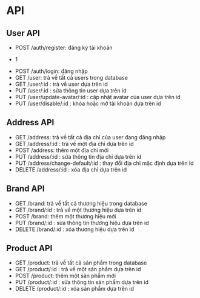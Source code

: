 # API
## User API
- POST /auth/register: đăng ký tài khoản
* 1
- POST /auth/login: đăng nhập
- GET /user: trả về tất cả users trong database
- GET /user/:id : trả về user dựa trên id
- PUT /user/:id : sửa thông tin user dựa trên id
- PUT /user/update-avatar/:id : cập nhật avatar của user dựa trên id
- PUT /user/disable/:id : khóa hoặc mở tài khoản dựa trên id
## Address API
- GET /address: trả về tất cả địa chỉ của user đang đăng nhập
- GET /address/:id : trả về một địa chỉ dựa trên id
- POST /address: thêm một địa chỉ mới
- PUT /address/:id : sửa thông tin địa chỉ dựa trên id
- PUT /address/change-default/:id : thay đổi địa chỉ mặc định dựa trên id
- DELETE /address/:id : xóa địa chỉ dựa trên id
## Brand API
- GET /brand: trả về tất cả thương hiệu trong database
- GET /brand/:id : trả về một thương hiệu dựa trên id
- POST /brand: thêm một thương hiệu mới
- PUT /brand/:id : sửa thông tin thương hiệu dựa trên id
- DELETE /brand/:id : xóa thương hiệu dựa trên id
## Product API
- GET /product: trả về tất cả sản phẩm trong database
- GET /product/:id : trả về một sản phẩm dựa trên id
- POST /product: thêm một sản phẩm mới
- PUT /product/:id : sửa thông tin sản phẩm dựa trên id
- DELETE /product/:id : xóa sản phẩm dựa trên id